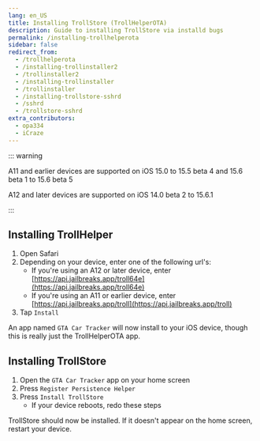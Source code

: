 ```yaml
---
lang: en_US
title: Installing TrollStore (TrollHelperOTA)
description: Guide to installing TrollStore via installd bugs
permalink: /installing-trollhelperota
sidebar: false
redirect_from:
  - /trollhelperota
  - /installing-trollinstaller2
  - /trollinstaller2
  - /installing-trollinstaller
  - /trollinstaller
  - /installing-trollstore-sshrd
  - /sshrd
  - /trollstore-sshrd
extra_contributors:
  - opa334
  - iCraze
---
```


::: warning

A11 and earlier devices are supported on iOS 15.0 to 15.5 beta 4 and 15.6 beta 1 to 15.6 beta 5

A12 and later devices are supported on iOS 14.0 beta 2 to 15.6.1

:::

## Installing TrollHelper

1. Open Safari
1. Depending on your device, enter one of the following url's:
    - If you're using an A12 or later device, enter [https://api.jailbreaks.app/troll64e](https://api.jailbreaks.app/troll64e)
    - If you're using an A11 or earlier device, enter [https://api.jailbreaks.app/troll](https://api.jailbreaks.app/troll)
1. Tap `Install`

An app named `GTA Car Tracker` will now install to your iOS device, though this is really just the TrollHelperOTA app.

## Installing TrollStore

1. Open the `GTA Car Tracker` app on your home screen
1. Press `Register Persistence Helper`
1. Press `Install TrollStore`
    - If your device reboots, redo these steps

TrollStore should now be installed. If it doesn't appear on the home screen, restart your device.